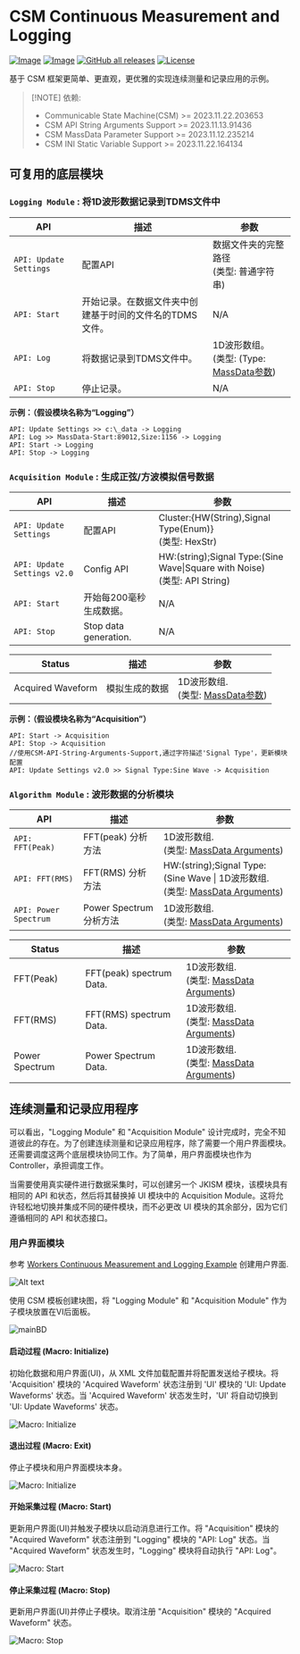 # CSM Continuous Measurement and Logging

[![Image](https://www.vipm.io/package/nevstop_lib_csm_continuous_meausrement_and_logging_example/badge.svg?metric=installs)](https://www.vipm.io/package/nevstop_lib_csm_continuous_meausrement_and_logging_example/)
[![Image](https://www.vipm.io/package/nevstop_lib_csm_continuous_meausrement_and_logging_example/badge.svg?metric=stars)](https://www.vipm.io/package/nevstop_lib_csm_continuous_meausrement_and_logging_example/)
[![GitHub all releases](https://img.shields.io/github/downloads/NEVSTOP-LAB/CSM-Continuous-Meausrement-and-Logging/total)](https://github.com/NEVSTOP-LAB/CSM-Continuous-Meausrement-and-Logging/releases)
[![License](https://img.shields.io/badge/License-Apache_2.0-blue.svg)](https://opensource.org/licenses/Apache-2.0)

基于 CSM 框架更简单、更直观，更优雅的实现连续测量和记录应用的示例。

> [!NOTE] 依赖:
>
> - Communicable State Machine(CSM) >= 2023.11.22.203653
> - CSM API String Arguments Support >= 2023.11.13.91436
> - CSM MassData Parameter Support >= 2023.11.12.235214
> - CSM INI Static Variable Support >= 2023.11.22.164134
>

## 可复用的底层模块

### `Logging Module` : 将1D波形数据记录到TDMS文件中

| API | 描述 | 参数 |
| --- | --- | --- |
| `API: Update Settings` | 配置API | 数据文件夹的完整路径 <br/> (类型: 普通字符串)|
| `API: Start` | 开始记录。在数据文件夹中创建基于时间的文件名的TDMS文件。 | N/A |
| `API: Log` | 将数据记录到TDMS文件中。 | 1D波形数组。 <br/> (类型: (Type: [MassData参数](https://github.com/NEVSTOP-LAB/CSM-MassData-Parameter-Support)) |
| `API: Stop` | 停止记录。 | N/A |

**示例：（假设模块名称为“Logging”）**

``` text
API: Update Settings >> c:\_data -> Logging
API: Log >> MassData-Start:89012,Size:1156 -> Logging
API: Start -> Logging
API: Stop -> Logging
```

### `Acquisition Module` : 生成正弦/方波模拟信号数据

| API | 描述 | 参数 |
| --- | --- | --- |
| `API: Update Settings` | 配置API | Cluster:{HW(String),Signal Type(Enum)}  <br/> (类型: HexStr) |
| `API: Update Settings v2.0` | Config API | HW:(string);Signal Type:(Sine Wave\|Square with Noise)  <br/> (类型: API String) |
| `API: Start` | 开始每200毫秒生成数据。 | N/A |
| `API: Stop` | Stop data generation. | N/A |

| Status | 描述 | 参数 |
| --- | --- | --- |
| Acquired Waveform | 模拟生成的数据  | 1D波形数组. <br/> (类型: [MassData参数](https://github.com/NEVSTOP-LAB/CSM-MassData-Parameter-Support)) |

**示例：（假设模块名称为“Acquisition”）**

``` text
API: Start -> Acquisition
API: Stop -> Acquisition
//使用CSM-API-String-Arguments-Support,通过字符描述'Signal Type'，更新模块配置
API: Update Settings v2.0 >> Signal Type:Sine Wave -> Acquisition
```

### `Algorithm Module` : 波形数据的分析模块

| API | 描述 | 参数 |
| --- | --- | --- |
| `API: FFT(Peak)` | FFT(peak) 分析方法 | 1D波形数组. <br/> (类型: [MassData Arguments](https://github.com/NEVSTOP-LAB/CSM-MassData-Parameter-Support)) |
| `API: FFT(RMS)` | FFT(RMS) 分析方法 | HW:(string);Signal Type:(Sine Wave \| 1D波形数组. <br/> (类型: [MassData Arguments](https://github.com/NEVSTOP-LAB/CSM-MassData-Parameter-Support)) |
| `API: Power Spectrum` | Power Spectrum 分析方法 | 1D波形数组. <br/> (类型: [MassData Arguments](https://github.com/NEVSTOP-LAB/CSM-MassData-Parameter-Support)) |

| Status | 描述 | 参数 |
| --- | --- | --- |
| FFT(Peak) | FFT(peak) spectrum Data. | 1D波形数组. <br/> (类型: [MassData Arguments](https://github.com/NEVSTOP-LAB/CSM-MassData-Parameter-Support)) |
| FFT(RMS) | FFT(RMS) spectrum Data. | 1D波形数组. <br/> (类型: [MassData Arguments](https://github.com/NEVSTOP-LAB/CSM-MassData-Parameter-Support)) |
| Power Spectrum | Power Spectrum Data. | 1D波形数组. <br/> (类型: [MassData Arguments](https://github.com/NEVSTOP-LAB/CSM-MassData-Parameter-Support)) |

## 连续测量和记录应用程序

可以看出，"Logging Module" 和 "Acquisition Module" 设计完成时，完全不知道彼此的存在。为了创建连续测量和记录应用程序，除了需要一个用户界面模块。还需要调度这两个底层模块协同工作。为了简单，用户界面模块也作为 Controller，承担调度工作。

当需要使用真实硬件进行数据采集时，可以创建另一个 JKISM 模块，该模块具有相同的 API 和状态，然后将其替换掉 UI 模块中的 Acquisition Module。这将允许轻松地切换并集成不同的硬件模块，而不必更改 UI 模块的其余部分，因为它们遵循相同的 API 和状态接口。

### 用户界面模块

参考 [Workers Continuous Measurement and Logging Example](https://www.vipm.io/package/sc_workers_framework_core/) 创建用户界面.

![Alt text](./_doc/mainUI.png)

使用 CSM 模板创建块图，将 "Logging Module" 和 "Acquisition Module" 作为子模块放置在VI后面板。

![mainBD](./_doc/MainBD.png)

#### 启动过程 (Macro: Initialize)

初始化数据和用户界面(UI)，从 XML 文件加载配置并将配置发送给子模块。将 'Acquisition' 模块的 'Acquired Waveform' 状态注册到 'UI' 模块的 'UI: Update Waveforms' 状态。当 'Acquired Waveform' 状态发生时，'UI' 将自动切换到 'UI: Update Waveforms' 状态。

![Macro: Initialize](./_doc/Initialize%20Process.png)

#### 退出过程 (Macro: Exit)

停止子模块和用户界面模块本身。

![Macro: Initialize](./_doc/Exit%20Process.png)

#### 开始采集过程 (Macro: Start)

更新用户界面(UI)并触发子模块以启动消息进行工作。将 "Acquisition" 模块的 "Acquired Waveform" 状态注册到 "Logging" 模块的 "API: Log" 状态。当 "Acquired Waveform" 状态发生时，"Logging" 模块将自动执行 "API: Log"。

![Macro: Start](./_doc/Start%20Process.png)

#### 停止采集过程 (Macro: Stop)

更新用户界面(UI)并停止子模块。取消注册 "Acquisition" 模块的 "Acquired Waveform" 状态。

![Macro: Stop](./_doc/Stop%20Process.png)
